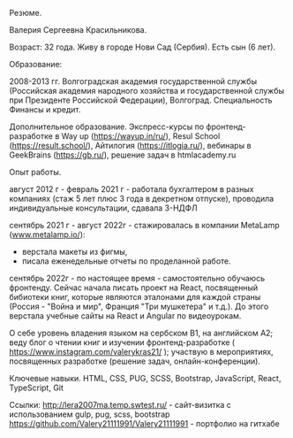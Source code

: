 Резюме.

Валерия Сергеевна Красильникова.

Возраст: 32 года. Живу в городе Нови Сад (Сербия). Есть сын (6 лет).

Образование:

2008-2013 гг. Волгоградская академия государственной службы (Российская академия народного хозяйства и государственной службы при Президенте Российской Федерации), Волгоград. Специальность Финансы и кредит.

Дополнительное образование.
Экспресс-курсы по фронтенд-разработке в Way up (https://wayup.in/ru/), Resul School (https://result.school/), Айтилогия (https://itlogia.ru/), вебинары в GeekBrains (https://gb.ru/), решение задач в htmlacademy.ru

Опыт работы.

август 2012 г - февраль 2021 г -  работала бухгалтером в разных компаниях (стаж 5 лет плюс 3 года в декретном отпуске), проводила индивидуальные консультации, сдавала 3-НДФЛ

сентябрь 2021 г - август 2022г - стажировалась в компании MetaLamp (www.metalamp.io/):
- верстала макеты из фигмы,
- писала еженедельные отчеты по проделанной работе.

сентябрь 2022г - по настоящее время - самостоятельно обучаюсь фронтенду.
Сейчас начала писать проект на React, посвященный бибиотеки книг, которые являются эталонами для каждой страны (Россия - "Война и мир", Франция "Три мушкетера" и т.д.). До этого верстала учебные сайты на React и Angular  по видеоурокам.

О себе
уровень владения языком на сербском В1, на английском А2;
веду блог о чтении книг и изучении фронтенд-разработке  ( https://www.instagram.com/valerykras21/ );
участвую в мероприятиях, посвященных разработке (решение задач, онлайн-конференции).

Ключевые навыки. HTML, CSS, PUG, SCSS, Bootstrap, JavaScript, React, TypeScript, Git

Ссылки:
http://lera2007ma.temp.swtest.ru/ - сайт-визитка с использованием gulp, pug, scss, bootstrap
https://github.com/Valery21111991/Valery21111991 - портфолио на гитхабе
